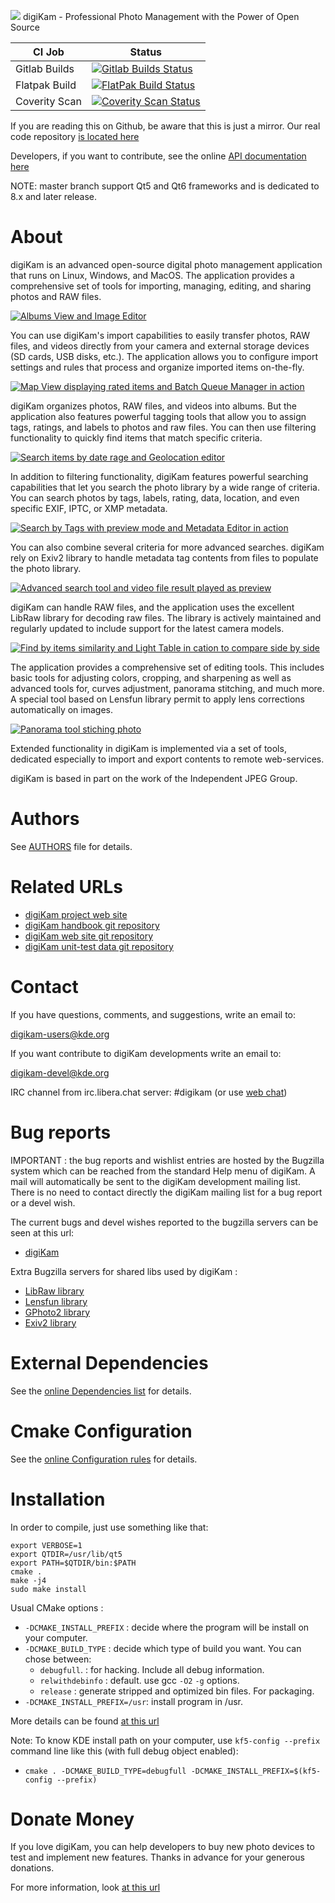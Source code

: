 ![](https://c1.staticflickr.com/1/822/26082076957_5ff0796a99_o.png) digiKam - Professional Photo Management with the Power of Open Source

<!-- 
TODO: more badges to plug when available
https://invent.kde.org/graphics/digikam/badges/master/coverage.svg
https://invent.kde.org/graphics/digikam/-/badges/release.svg
-->

| CI Job        | Status                                                                                                                                                                                                  |
|---------------|---------------------------------------------------------------------------------------------------------------------------------------------------------------------------------------------------------|
| Gitlab Builds | [![Gitlab Builds Status](https://invent.kde.org/graphics/digikam/badges/master/pipeline.svg)](https://invent.kde.org/graphics/digikam/-/pipelines)                 |
| Flatpak Build | [![FlatPak Build Status](https://binary-factory.kde.org/view/Flatpak/job/Digikam_x86_64_flatpak/badge/icon)](https://binary-factory.kde.org/view/Flatpak/job/Digikam_x86_64_flatpak/)                                 |
| Coverity Scan | [![Coverity Scan Status](https://scan.coverity.com/projects/285/badge.svg)](https://scan.coverity.com/projects/digikam)                                                                                 |

If you are reading this on Github, be aware that this is just a mirror. Our real code repository [is located here](https://invent.kde.org/graphics/digikam)

Developers, if you want to contribute, see the online [API documentation here](https://www.digikam.org/api)

NOTE: master branch support Qt5 and Qt6 frameworks and is dedicated to 8.x and later release.

# About

digiKam is an advanced open-source digital photo management application that runs on Linux, Windows, and MacOS.
The application provides a comprehensive set of tools for importing, managing, editing, and sharing photos and RAW files.

[![](https://c1.staticflickr.com/5/4216/35354951072_a034561b5e_c.jpg "Albums View and Image Editor")](https://www.flickr.com/photos/digikam/35354951072/)

You can use digiKam's import capabilities to easily transfer photos, RAW files, and videos directly from your camera
and external storage devices (SD cards, USB disks, etc.). The application allows you to configure import settings
and rules that process and organize imported items on-the-fly.

[![](https://c1.staticflickr.com/1/703/32558229094_3d7ec01d3a_c.jpg "Map View displaying rated items and Batch Queue Manager in action")](https://www.flickr.com/photos/digikam/32558229094)

digiKam organizes photos, RAW files, and videos into albums. But the application also features powerful tagging
tools that allow you to assign tags, ratings, and labels to photos and raw files. You can then use filtering
functionality to quickly find items that match specific criteria.

[![](https://c2.staticflickr.com/4/3726/32557269024_ae870b0466_c.jpg "Search items by date rage and Geolocation editor")](https://www.flickr.com/photos/digikam/32557269024)

In addition to filtering functionality, digiKam features powerful searching capabilities that let you search
the photo library by a wide range of criteria. You can search photos by tags, labels, rating, data, location,
and even specific EXIF, IPTC, or XMP metadata.

[![](https://c1.staticflickr.com/1/306/32217007615_db6f9d116a_c.jpg "Search by Tags with preview mode and Metadata Editor in action")](https://www.flickr.com/photos/digikam/32217007615)

You can also combine several criteria for more advanced searches. digiKam rely on Exiv2 library to handle metadata
tag contents from files to populate the photo library.

[![](https://c1.staticflickr.com/5/4795/40743725771_0b69dca743_c.jpg "Advanced search tool and video file result played as preview")](https://www.flickr.com/photos/digikam/40743725771)

digiKam can handle RAW files, and the application uses the excellent LibRaw library for decoding raw files.
The library is actively maintained and regularly updated to include support for the latest camera models.

[![](https://c1.staticflickr.com/1/300/31407487553_a14abd0418_c.jpg "Find by items similarity and Light Table in cation to compare side by side")](https://www.flickr.com/photos/digikam/31407487553)

The application provides a comprehensive set of editing tools. This includes basic tools for adjusting colors,
cropping, and sharpening as well as advanced tools for, curves adjustment, panorama stitching, and much more.
A special tool based on Lensfun library permit to apply lens corrections automatically on images.

[![](https://c1.staticflickr.com/5/4649/40430534662_097b46a270_c.jpg "Panorama tool stiching photo")](https://www.flickr.com/photos/digikam/40474079731)

Extended functionality in digiKam is implemented via a set of tools, dedicated especially to import and export
contents to remote web-services.

digiKam is based in part on the work of the Independent JPEG Group.

# Authors

See [AUTHORS](AUTHORS) file for details.

# Related URLs

* [digiKam project web site](https://www.digikam.org)
* [digiKam handbook git repository](https://invent.kde.org/documentation/digikam-doc)
* [digiKam web site git repository](https://invent.kde.org/websites/digikam-org)
* [digiKam unit-test data git repository](https://invent.kde.org/graphics/digikam-test-data)

# Contact

If you have questions, comments, and suggestions, write an email to:

digikam-users@kde.org

If you want contribute to digiKam developments write an email to:

digikam-devel@kde.org

IRC channel from irc.libera.chat server: #digikam (or use [web chat](https://web.libera.chat/))

# Bug reports

IMPORTANT : the bug reports and wishlist entries are hosted by the Bugzilla
system which can be reached from the standard Help menu of digiKam.
A mail will automatically be sent to the digiKam development mailing list.
There is no need to contact directly the digiKam mailing list for a bug report
or a devel wish.

The current bugs and devel wishes reported to the bugzilla servers can be seen at this url:

* [digiKam](https://bugs.kde.org/buglist.cgi?product=digikam&bug_status=UNCONFIRMED&bug_status=NEW&bug_status=ASSIGNED&bug_status=REOPENED)

Extra Bugzilla servers for shared libs used by digiKam :

* [LibRaw library](https://github.com/LibRaw/LibRaw/issues)
* [Lensfun library](https://github.com/lensfun/lensfun/issues)
* [GPhoto2 library](http://gphoto.org/bugs)
* [Exiv2 library](https://github.com/Exiv2/exiv2/issues)

# External Dependencies

See the [online Dependencies list](https://www.digikam.org/api/index.html#externaldeps) for details.

# Cmake Configuration

See the [online Configuration rules](https://www.digikam.org/api/index.html#cmakeoptions) for details.

# Installation

In order to compile, just use something like that:

    export VERBOSE=1
    export QTDIR=/usr/lib/qt5
    export PATH=$QTDIR/bin:$PATH
    cmake .
    make -j4
    sudo make install

Usual CMake options :

* `-DCMAKE_INSTALL_PREFIX`     : decide where the program will be install on your computer.
* `-DCMAKE_BUILD_TYPE`         : decide which type of build you want. You can chose between:
  * `debugfull`.               : for hacking. Include all debug information.
  * `relwithdebinfo`           : default. use gcc `-O2` `-g` options.
  * `release`                  : generate stripped and optimized bin files. For packaging.
* `-DCMAKE_INSTALL_PREFIX=/usr`: install program in /usr.

More details can be found [at this url](https://community.kde.org/Guidelines_and_HOWTOs/CMake)

Note: To know KDE install path on your computer, use `kf5-config --prefix` command line like this (with full debug object enabled):

* `cmake . -DCMAKE_BUILD_TYPE=debugfull -DCMAKE_INSTALL_PREFIX=$(kf5-config --prefix)`

# Donate Money

If you love digiKam, you can help developers to buy new photo devices to test
and implement new features. Thanks in advance for your generous donations.

For more information, look [at this url](https://www.digikam.org/donate/)
